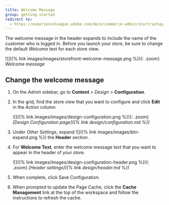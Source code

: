```yaml
---
title: Welcome Message
group: getting-started
redirect to: 
  - https://experienceleague.adobe.com/docs/commerce-admin/start/setup/storefront-branding.html#change-the-welcome-message
---
```


The welcome message in the header expands to include the name of the customer who is logged in. Before you launch your store, be sure to change the default _Welcome_ text for each store view.

![]({% link images/images/storefront-welcome-message.png %}){: .zoom}
_Welcome message_

## Change the welcome message

1. On the _Admin_ sidebar, go to **Content** > _Design_ > **Configuration**.

1. In the grid, find the store view that you want to configure and click **Edit** in the _Action_ column.

   ![]({% link images/images/design-configuration.png %}){: .zoom}
   _[Design Configuration page]({% link design/configuration.md %})_

1. Under _Other Settings_, expand ![]({% link images/images/btn-expand.png %}) the **Header** section.

1. For **Welcome Text**, enter the welcome message text that you want to appear in the header of your store.

   ![]({% link images/images/design-configuration-header.png %}){: .zoom}
   _[Header settings]({% link design/header.md %})_

1. When complete, click <span class="btn">Save Configuration</span>.

1. When prompted to update the Page Cache, click the **Cache Management** link at the top of the workspace and follow the instructions to refresh the cache.
